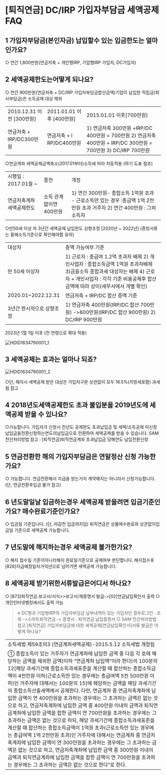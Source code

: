 # [퇴직연금] DC/IRP 가입자부담금 세액공제 FAQ
## 1 가입자부담금(본인자금) 납입할수 있는 입금한도는 얼마인가요?
○ 연간 1,800만원(연금저축 + 개인형IRP, 기업형IRP 가입자, DC가입자)
## 2 세액공제한도는어떻게 되나요?
○ 연간 900만원(연금저축 + DC/IRP 가입자부담금합산금액)기업이 납입한 적립금(회사부담금)은 소득공제 대상 제외

<table><tbody><tr>
<td>2010.12.31 이전
[300만원]</td>
<td>2011.01.01 이후
[400만원]</td>
<td>
2015.01.01 이후[700만원]</td></tr><tr>
<td>연금저축 + IRP/DC300만원</td>
<td>연금저축 + I RP/DC400만원</td>
<td>1) 연금저축 300만원 +IRP/DC 400만원 = 700만원
2) 연금저축 400만원 + IRP/DC 300만원 = 700만원
3) DC/IRP 700만원</td></tr></tbody>
</table>


○연금계좌
세액공제금액축소(2017.01부터)소득에 따라 차등적용 (하기 도표 참조)

<table><tbody><tr>
<td>
시행일 : 2017.01월 ~</td>
<td>
종전</td>
<td>
개정</td></tr><tr>
<td>연금저축계좌
세액공제한도</td>
<td>소득 관계없이연 400만원</td>
<td>1) 연간 300만원- 종합소득 1억원 초과
- 근로소득만 있는 경우 :총금액 1억 2천만원 초과 거주자
2) 연간 400만원 : 그외 소득자</td></tr></tbody>
</table>


○만50세 이상 자 3년간 세액공제 납입한도 상향조정 [2020년 ~ 2022년]
(증빙서류는 올해소득기준으로 확인해야함 유의)

<table><tbody><tr>
<td>
대상자</td>
<td>
증액 가능여부 기준</td></tr><tr>
<td>
만 50세 이상자</td>
<td>1) 근로자 : 총급여 1.2억 초과자 배제
2) 개인사업자 : 종합소득금액 1억원 초과자배제
3)금융소득 종합과세 대상자는 배제
4) 근로자 + 개인사업자 : 각각 기준 비용공제후 합산금액에 따라 상이(세무서에서 개별 확인)</td></tr><tr>
<td>
2020.01~2022.12.31</td>
<td>
연금저축 + IRP/DC 합산 증액 기준</td></tr><tr>
<td>3년간
한시적으로 상향조정</td>
<td>1) 연금저축 400만원(IRP/DC 합산 700만원) ->600만원(IRP/DC 합산 900만원)
2) DC/IRP 900만원</td></tr></tbody>
</table>


2023년 1월 1일 이후 (전 연령으로 확대 적용)

![HDID1634790001_1](HDID1634790001_1.jpg)

## 3 세액공제는 효과는 얼마나 되죠?

![HDID1634790001_2](HDID1634790001_2.jpg)

○단, 해지시 세액공제 받은 대상은 가입자구분 상관없이 모두 16.5%(지방세포함) 과세됨 참고
## 4 2018년도세액공제한도 초과 불입분을 2019년도에 세액공제 받을 수 있나요?
○가능합니다.
가입자가 신청시 전년도 공제한도 초과납입금 및 세액/소득공제 미신청 납입금을전환신청하는연도의납입금으로 전환하여 세액공제를 받을 수 있습니다.
SAM 전산처리방법 참고 : [퇴직연금]퇴직연금계좌 초과납입금 당해연도 납입전환신청
## 5 연금전환한 해의 가입자부담금은 연말정산 신청 가능한가요?
○ 가능합니다.
연금전환해서 지급을 받는거지 계약해지는 아니라서 신청가능합니다.
(단, 연금전환후입금 불가 참고)
## 6 년도말일날 입금하는경우 세액공제 받을려면 입금기준인가요? 매수완료기준인가요?
○ 입금일 기준입니다.
(단, 마감전 입금까지임)
퇴직연금은 상품매수완료와 상관없이입금일 기준으로 세액공제 가능합니다.
## 7 년도말에 해지하는경우 세액공제 불가한가요?
○ 해지 접수일 기준이아니라해지 완료일기준으로 공제여부 판단합니다.
해지접수후 [828]지급예정일자가익년으로 넘어가면 세액공제 가능합니다.
## 8 세액공제 받기위한서류발급은어디서 하나요?
○ [873]퇴직연금.보고서/서식>>보고서/제증명서 발급->[02]연금납입확인서 출력
○개인인터넷뱅킹에서도 출력 가능
> ※ DC형과 기업형IRP의 가입자부담금 납부내역이 있는 가입자인 경우로그인 : 조회 ->스마트퇴직연금 -> 증명서 : 퇴직연금 납입증명서
○ SAM 전산처리방법 참고
[퇴직연금] 가입자부담금에 대한 세액공제[연금납입확인서]서류 발급은 어떻게 하나요?

<table><tbody><tr>
<td>
소득세법 제59조의3 (연금계좌세액공제)-2015.5.12 소득세법 개정됨</td></tr><tr>
<td>
① 종합소득이 있는 거주자가 연금계좌에 납입한 금액 중 다음 각 호에 해당하는 금액을 제외한 금액(이하 “연금계좌 납입액”이라 한다)의 100분의 12[해당 과세기간에 종합소득과세표준을 계산할 때 합산하는 종합소득금액이 4천만원 이하(근로소득만 있는 경우에는 총급여액 5천 500만원 이하)인 거주자에 대해서는 100분의 15]에 해당하는 금액을 해당 과세기간의 종합소득산출세액에서 공제한다. 다만, 연금계좌 중 연금저축계좌에 납입한 금액이 연 400만원을 초과하는 경우에는 그 초과하는 금액은 없는 것으로 하고, 연금저축계좌에 납입한 금액 중 400만원 이내의 금액과 퇴직연금계좌에 납입한 금액을 합한 금액이 연 700만원을 초과하는 경우에는 그 초과하는 금액은 없는 것으로 하되, 해당 과세기간에 종합소득과세표준을 계산할 때 합산하는 종합소득금액이 1억원 초과(근로소득만 있는 경우에는 총급여액 1억 2천만원 초과)인 거주자에 대해서는 연금계좌 중 연금저축계좌에 납입한 금액이 연 300만원을 초과하는 경우에는 그 초과하는 금액은 없는 것으로 하고, 연금저축계좌에 납입한 금액 중 300만원 이내의 금액과 퇴직연금계좌에 납입한 금액을 합한 금액이 연 700만원을 초과하는 경우에는 그 초과하는 금액은 없는 것으로 한다”로 한다.</td></tr></tbody>
</table>


